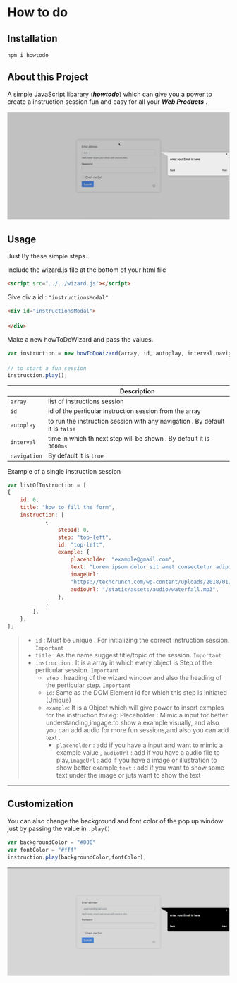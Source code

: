 # How to do

## Installation
```
npm i howtodo
```
## About this Project
A simple JavaScript libarary (**_howtodo_**) which can give you a power to create a instruction session fun and easy for all your **_Web Products_** .

<div style="text-align:center;margin-bottom:1rem;margin-top:1rem"><img src="./static/images/preview.gif"/></div>

## Usage
Just By these simple steps...

Include the wizard.js file at the bottom of your html file
```HTML
<script src="../../wizard.js"></script>
```

Give div a id : ```"instructionsModal"```
```html
<div id="instructionsModal">

</div>
```
Make a new howToDoWizard and pass the values.

```JavaScript
var instruction = new howToDoWizard(array, id, autoplay, interval,navigation); //id = id of the instruction from the array

// to start a fun session
instruction.play(); 
```


||Description|     
|----|-----|      
|```array```|list of instructions session  |
|```id```|id of the perticular instruction session from the array  |
|```autoplay```| to run the instruction session with any navigation . By default it is ```false```|
|```interval```| time in which th next step will be shown . By default it is ```3000ms```|
|```navigation```|By default it is ```true```|

Example of a single instruction session

```JavaScript
var listOfInstruction = [
{
    id: 0,
    title: "how to fill the form",
    instruction: [
            {
                stepId: 0,
                step: "top-left",
                id: "top-left",
                example: {
                    placeholder: "example@gmail.com",
                    text: "Lorem ipsum dolor sit amet consectetur adipisicing elit. Iste rem vitae minima, dignissimos",
                    imageUrl:
                    "https://techcrunch.com/wp-content/uploads/2018/01/giphy1.gif?w=730&crop=1",
                    audioUrl: "/static/assets/audio/waterfall.mp3",
                },
            }
        ],
    },
];
```
> * ```id``` : Must be  unique . For initializing the correct instruction session. ```Important```
> * ```title``` : As the name suggest title/topic of the session. ```Important```
> * ```instruction``` : It is a array in which every object is Step of the perticular session. ```Important```
>     * ```step``` : heading of the wizard window and also the heading of the perticular step. ```Important```
>     * ```id```: Same as the DOM Element id for which this step is initiated (Unique)
>     * ```example```: It is a Object which will give power to insert exmples for the instruction for eg: Placeholder : Mimic a input for better understanding,imgage:to show a example visually, and also you can add audio for more fun sessions,and also you can add text .
>          * ```placeholder``` : add if you have a input and want to mimic a example value , ```audioUrl``` : add if you have a audio file to play,```imageUrl``` : add if you have a image or illustration to show better example,```text``` : add if you want to show some text under the image or juts want to show the text


----

## Customization
You can also change the background and font color of the pop up window just by passing the value in ```.play()```


```JavaScript
var backgroundColor = "#000"
var fontColor = "#fff"
instruction.play(backgroundColor,fontColor);

```
<div style="text-align:center;margin-bottom:3rem;margin-top:1rem"><img src="./static/images/colorChange.png"/></div>




